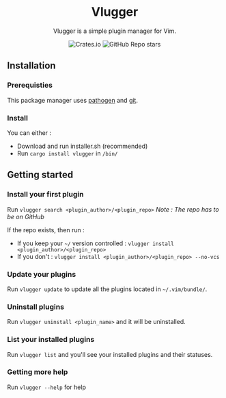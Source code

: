 <div align="center">
	
# Vlugger

Vlugger is a simple plugin manager for Vim.
	
![Crates.io](https://img.shields.io/crates/d/vlugger?label=Downloads%20%28crates.io%29)
![GitHub Repo stars](https://img.shields.io/github/stars/Wafelack/vlugger?color=sucess&label=Stars&logo=Github)
		
</div>

## Installation

### Prerequisties

This package manager uses [pathogen](https://github.com/tpope/vim-pathogen) and [git](https://git-scm.com).

### Install

You can either :

- Download and run installer.sh (recommended)
- Run `cargo install vlugger` in `/bin/`

## Getting started

### Install your first plugin

Run `vlugger search <plugin_author>/<plugin_repo>` *Note : The repo has to be on GitHub*

If the repo exists, then run : 

- If you keep your `~/` version controlled : `vlugger install <plugin_author>/<plugin_repo>`
- If you don't : `vlugger install <plugin_author>/<plugin_repo> --no-vcs`

### Update your plugins

Run `vlugger update` to update all the plugins located in `~/.vim/bundle/`.

### Uninstall plugins

Run `vlugger uninstall <plugin_name>` and it will be uninstalled.

### List your installed plugins

Run `vlugger list` and you'll see your installed plugins and their statuses.

### Getting more help

Run `vlugger --help` for help

